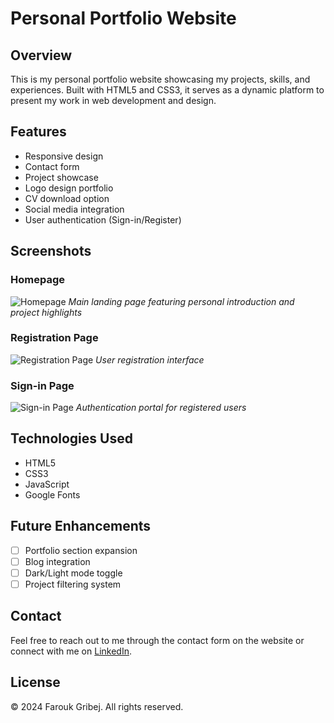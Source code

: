 # Personal Portfolio Website

## Overview
This is my personal portfolio website showcasing my projects, skills, and experiences. Built with HTML5 and CSS3, it serves as a dynamic platform to present my work in web development and design.

## Features
- Responsive design
- Contact form
- Project showcase
- Logo design portfolio
- CV download option
- Social media integration
- User authentication (Sign-in/Register)

## Screenshots

### Homepage
![Homepage](https://github.com/user-attachments/assets/705dc355-3730-4993-9cfd-a4dbbaa5de9c)
*Main landing page featuring personal introduction and project highlights*

### Registration Page
![Registration Page](https://github.com/user-attachments/assets/e66528cf-e9cd-4afc-92bd-ad4694d610ec)
*User registration interface*

### Sign-in Page
![Sign-in Page](https://github.com/user-attachments/assets/e3533208-3ab6-4f54-8475-4a0808cd8765)
*Authentication portal for registered users*

## Technologies Used
- HTML5
- CSS3
- JavaScript
- Google Fonts

## Future Enhancements
- [ ] Portfolio section expansion
- [ ] Blog integration
- [ ] Dark/Light mode toggle
- [ ] Project filtering system

## Contact
Feel free to reach out to me through the contact form on the website or connect with me on [LinkedIn](https://linkedin.com/in/gribejfarouk).

## License
© 2024 Farouk Gribej. All rights reserved.
